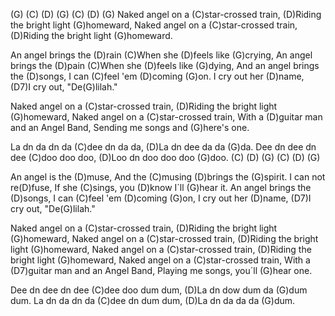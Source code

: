 (G)  (C)  (D)  (G)    (C)  (D)  (G)
Naked angel on a (C)star-crossed train,
(D)Riding the bright light (G)homeward,
Naked angel on a (C)star-crossed train,
(D)Riding the bright light (G)homeward.

An angel brings the (D)rain
(C)When she (D)feels like (G)crying,
An angel brings the (D)pain
(C)When she (D)feels like (G)dying,
And an angel brings the (D)songs,
I can (C)feel 'em (D)coming (G)on.
I cry out her (D)name,
(D7)I cry out, "De(G)lilah."

Naked angel on a (C)star-crossed train,
(D)Riding the bright light (G)homeward,
Naked angel on a (C)star-crossed train,
With a (D)guitar man and an Angel Band,
Sending me songs and (G)here's one.

La dn da dn da (C)dee dn da da,
(D)La dn dee da da (G)da.
Dee dn dee dn dee (C)doo doo doo,
(D)Loo dn doo doo doo (G)doo.  (C)  (D)  (G)    (C)  (D)  (G)

An angel is the (D)muse,
And the (C)musing (D)brings the (G)spirit.
I can not re(D)fuse,
If she (C)sings, you (D)know I´ll (G)hear it.
An angel brings the (D)songs,
I can (C)feel 'em (D)coming (G)on,
I cry out her (D)name,
(D7)I cry out, "De(G)lilah."

Naked angel on a (C)star-crossed train,
(D)Riding the bright light (G)homeward,
Naked angel on a (C)star-crossed train,
(D)Riding the bright light (G)homeward,
Naked angel on a (C)star-crossed train,
(D)Riding the bright light (G)homeward,
Naked angel on a (C)star-crossed train,
With a (D7)guitar man and an Angel Band,
Playing me songs, you´ll (G)hear one.

Dee dn dee dn dee (C)dee doo dum dum,
(D)La dn dow dum da (G)dum dum.
La dn da dn da (C)dee dn dum dum,
(D)La dn da da da (G)dum.
